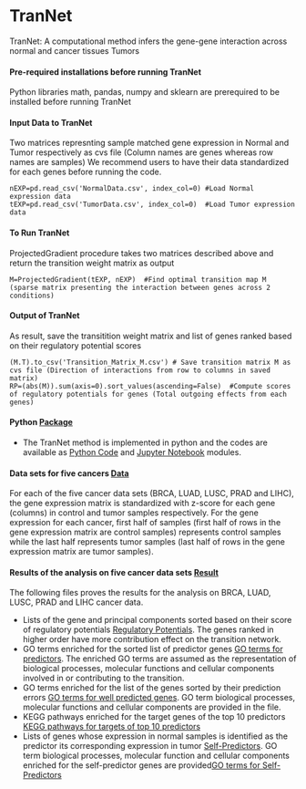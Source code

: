 # TranNet
TranNet: A computational method infers the gene-gene interaction across normal and cancer tissues Tumors
#### Pre-required installations before running TranNet
Python libraries math, pandas, numpy and sklearn are prerequired to be installed before running TranNet
#### Input Data to TranNet
Two matrices represnting sample matched gene expression in Normal and Tumor respectively as cvs file (Column names are genes whereas row names are samples) 
We recommend users to have their data standardized for each genes before running the code.
```
nEXP=pd.read_csv('NormalData.csv', index_col=0) #Load Normal expression data
tEXP=pd.read_csv('TumorData.csv', index_col=0)  #Load Tumor expression data
```
#### To Run TranNet
ProjectedGradient procedure takes two matrices described above and return the transition weight matrix as output
```
M=ProjectedGradient(tEXP, nEXP)  #Find optimal transition map M (sparse matrix presenting the interaction between genes across 2 conditions)
```
#### Output of TranNet
As result, save the transitition weight matrix and list of genes ranked based on their regulatory potential scores
```
(M.T).to_csv('Transition_Matrix_M.csv') # Save transition matrix M as cvs file (Direction of interactions from row to columns in saved matrix) 
RP=(abs(M)).sum(axis=0).sort_values(ascending=False)  #Compute scores of regulatory potentials for genes (Total outgoing effects from each genes)
```
#### Python [Package](code) 
* The TranNet method is implemented in python and the codes are available as [Python Code](code/TranNet.py) and [Jupyter Notebook](code/TranNet.ipynb) modules.

#### Data sets for five cancers [Data](data)
For each of the five cancer data sets (BRCA, LUAD, LUSC, PRAD and LIHC), the gene expression matrix is standardized with z-score for each gene (columns) in control and tumor samples respectively. For the gene expression for each cancer, first half of samples (first half of rows in the gene expression matrix are control samples) represents control samples while the last half represents tumor samples (last half of rows in the gene expression matrix are tumor samples).

#### Results of the analysis on five cancer data sets [Result](result)
The following files proves the results for the analysis on BRCA, LUAD, LUSC, PRAD and LIHC cancer data. 
* Lists of the gene and principal components sorted based on their score of regulatory potentials [Regulatory Potentials](result/Genes_Regulatory_Potentials.xlsx). The genes ranked in higher order have more contribution effect on the transition network.
* GO terms enriched for the sorted list of predictor genes [GO terms for predictors](result/GO_terms_Predictor_Genes.xlsx). The enriched GO terms are assumed as the representation of biological processes, molecular functions and cellular components involved in or contributing to the transition.
* GO terms enriched for the list of the genes sorted by their prediction errors [GO terms for well predicted genes](result/GO_terms_Well_Predicted_Genes.xlsx). GO term biological processes, molecular functions and cellular components are provided in the file.
* KEGG pathways enriched for the target genes of the top 10 predictors [KEGG pathways for targets of top 10 predictors](result/KEGG_Pathways_Top-10-Genes_Targets.xlsx)
* Lists of genes whose expression in normal samples is identified as the predictor its corresponding expression in tumor [Self-Predictors](result/Self-Predictors.xlsx). GO term biological processes, molecular function and cellular components enriched for the self-predictor genes are provided[GO terms for Self-Predictors](result/GO_terms_Self-Predictor_Genes.xlsx)

